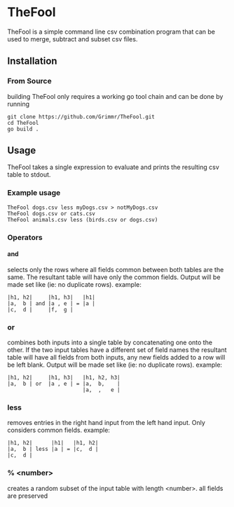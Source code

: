 # TheFool
TheFool is a simple command line csv combination program that can be used to merge, subtract and subset csv files. 
## Installation
### From Source
building TheFool only requires a working go tool chain and can be done by running
```
git clone https://github.com/Grimmr/TheFool.git
cd TheFool
go build .
```
## Usage
TheFool takes a single expression to evaluate and prints the resulting csv table to stdout. 
### Example usage
```
TheFool dogs.csv less myDogs.csv > notMyDogs.csv
TheFool dogs.csv or cats.csv
TheFool animals.csv less (birds.csv or dogs.csv)
```
### Operators
#### and
selects only the rows where all fields common between both tables are the same. The resultant table will have only the common fields. Output will be made set like (ie: no duplicate rows).
example:
```
|h1, h2|     |h1, h3|   |h1|
|a,  b | and |a , e | = |a |
|c,  d |     |f,  g |
```

### or
combines both inputs into a single table by concatenating one onto the other. If the two input tables have a different set of field names the resultant table will have all fields from both inputs, any new fields added to a row will be left blank. Output will be made set like (ie: no duplicate rows).
example:
```
|h1, h2|     |h1, h3|   |h1, h2, h3|
|a,  b | or  |a , e | = |a,  b,    |
                        |a,  ,   e |
```

### less
removes entries in the right hand input from the left hand input. Only considers common fields.
example:
```
|h1, h2|      |h1|   |h1, h2|
|a,  b | less |a | = |c,  d |
|c,  d |     
```

### % \<number\>
creates a random subset of the input table with length \<number\>. all fields are preserved 
